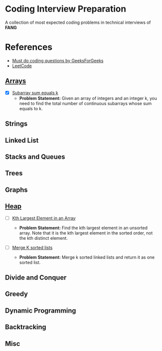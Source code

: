 # Coding Interview Preparation

A collection of most expected coding problems in technical interviews of **FANG**

# References
- [Must do coding questions by GeeksForGeeks](https://www.geeksforgeeks.org/must-do-coding-questions-for-companies-like-amazon-microsoft-adobe/) 
- [LeetCode](https://leetcode.com/problemset/all/)

## [Arrays](https://leetcode.com/tag/array/)

- [x] [Subarray sum equals k](https://leetcode.com/problems/subarray-sum-equals-k/)
    - **Problem Statement:** Given an array of integers and an integer k, you need to find the total number of continuous subarrays whose sum equals to k.

## Strings

## Linked List

## Stacks and Queues

## Trees

## Graphs

## [Heap](https://leetcode.com/tag/heap/)

- [ ] [Kth Largest Element in an Array](https://leetcode.com/problems/kth-largest-element-in-an-array/)
    - **Problem Statement:** Find the kth largest element in an unsorted array. Note that it is the kth largest element in the sorted order, not the kth distinct element.

- [ ] [Merge K sorted lists](https://leetcode.com/problems/merge-k-sorted-lists/)
    - **Problem Statement:** Merge k sorted linked lists and return it as one sorted list.
    
## Divide and Conquer

## Greedy

## Dynamic Programming

## Backtracking

## Misc
